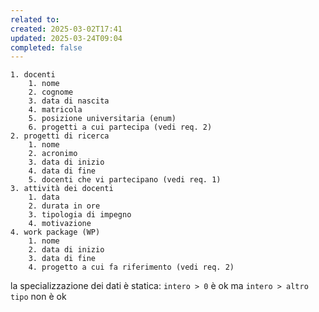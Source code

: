 ```yaml
---
related to: 
created: 2025-03-02T17:41
updated: 2025-03-24T09:04
completed: false
---
```

```
1. docenti
	1. nome
	2. cognome
	3. data di nascita
	4. matricola
	5. posizione universitaria (enum)
	6. progetti a cui partecipa (vedi req. 2)
2. progetti di ricerca
	1. nome
	2. acronimo
	3. data di inizio
	4. data di fine
	5. docenti che vi partecipano (vedi req. 1)
3. attività dei docenti
	1. data 
	2. durata in ore
	3. tipologia di impegno
	4. motivazione
4. work package (WP)
	1. nome
	2. data di inizio
	3. data di fine
	4. progetto a cui fa riferimento (vedi req. 2)
```

la specializzazione dei dati è statica: `intero > 0` è ok ma `intero > altro tipo` non è ok